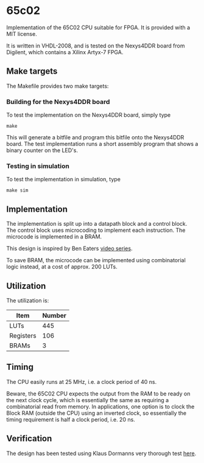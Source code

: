 # 65c02
Implementation of the 65C02 CPU suitable for FPGA. It is provided with a MIT license.

It is written in VHDL-2008, and is tested on the Nexys4DDR board from Digilent,
which contains a Xilinx Artyx-7 FPGA.

## Make targets
The Makefile provides two make targets:

### Building for the Nexys4DDR board

To test the implementation on the Nexys4DDR board, simply type

```
make
```
This will generate a bitfile and program this bitfile onto the Nexys4DDR board.
The test implementation runs a short assembly program that shows a binary
counter on the LED's.

### Testing in simulation
To test the implementation in simulation, type
```
make sim
```

## Implementation
The implementation is split up into a datapath block and a control block. The
control block uses microcoding to implement each instruction. The microcode is
implemented in a BRAM.

This design is inspired by Ben Eaters [video
series](https://www.youtube.com/playlist?list=PLowKtXNTBypGqImE405J2565dvjafglHU).

To save BRAM, the microcode can be implemented using combinatorial logic
instead, at a cost of approx. 200 LUTs.

## Utilization
The utilization is:

|  Item     | Number |
| --------  | ------ |
| LUTs      |  445   |
| Registers |  106   |
| BRAMs     |    3   | 

## Timing
The CPU easily runs at 25 MHz, i.e. a clock period of 40 ns.

Beware, the 65C02 CPU expects the output from the RAM to be ready on the next
clock cycle, which is essentially the same as requiring a combinatorial read
from memory. In applications, one option is to clock the Block RAM (outside the
CPU) using an inverted clock, so essentially the timing requirement is half a
clock period, i.e. 20 ns.

## Verification
The design has been tested using Klaus Dormanns very thorough test
[here](https://github.com/Klaus2m5/6502_65C02_functional_tests).

